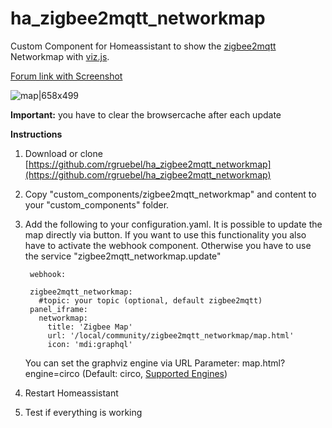 # ha_zigbee2mqtt_networkmap
Custom Component for Homeassistant to show the [zigbee2mqtt](https://github.com/Koenkk/zigbee2mqtt) Networkmap with [viz.js](https://github.com/mdaines/viz.js/).

[Forum link with Screenshot](https://community.home-assistant.io/t/zigbee2mqtt-show-the-networkmap-in-hassio/89116)

![map|658x499](map.gif)

**Important:** you have to clear the browsercache after each update


**Instructions**
1. Download or clone [https://github.com/rgruebel/ha_zigbee2mqtt_networkmap](https://github.com/rgruebel/ha_zigbee2mqtt_networkmap)
2. Copy "custom_components/zigbee2mqtt_networkmap" and content to your "custom_components" folder.
3. Add the following to your configuration.yaml. It is possible to update the map directly via button. If you want to use this functionality you also have to activate the webhook component. Otherwise you have to use the service "zigbee2mqtt_networkmap.update"

        webhook:
        
        zigbee2mqtt_networkmap:
          #topic: your topic (optional, default zigbee2mqtt)
        panel_iframe:
          networkmap:
            title: 'Zigbee Map'
            url: '/local/community/zigbee2mqtt_networkmap/map.html'
            icon: 'mdi:graphql'
    You can set the graphviz engine via URL Parameter: 
    map.html?engine=circo (Default: circo, [Supported Engines](https://github.com/mdaines/viz.js/wiki/Supported-Graphviz-Features))  
    
4. Restart Homeassistant
5. Test if everything is working


